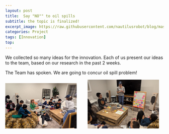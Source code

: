 ```yaml
---
layout: post
title:  Say "NO"" to oil spills
subtitle: the topic is finalized!
excerpt_image: https://raw.githubusercontent.com/nautilusrobot/blog/master/assets/images/post_img/202411_3_post_1.JPG
categories: Project
tags: [Innovation]
top: 
---
```


We collected so many ideas for the innovation. Each of us present our ideas to the team, based on our research in the past 2 weeks.

The Team has spoken. We are going to concur oil spill problem!

<img alt="Light" src="https://raw.githubusercontent.com/nautilusrobot/blog/master/assets/images/post_img/202411_3_post_1.JPG" width="45%">
&nbsp; &nbsp; &nbsp; &nbsp;
<img alt="Dark" src="https://raw.githubusercontent.com/nautilusrobot/blog/master/assets/images/post_img/202411_3_post_2.JPG" width="45%">


